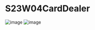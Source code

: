 # S23W04CardDealer
![image](https://github.com/Mne-pr/S23W04CardDealer/assets/42082748/7ed7f363-fcdd-489b-9da3-eb23df748011)
![image](https://github.com/Mne-pr/S23W04CardDealer/assets/42082748/905e4639-6fe9-457b-ac1c-f9448fbe2880)
